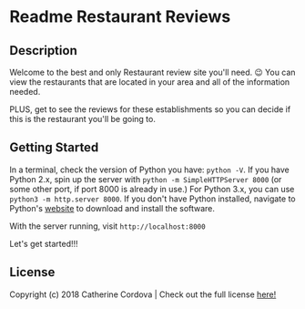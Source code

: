 # Readme Restaurant Reviews  

## Description

Welcome to the best and only Restaurant review site you'll need. 😉
You can view the restaurants that are located in your area and all of the information needed.

PLUS, get to see the reviews for these establishments so you can decide if this is the restaurant you'll be going to.

## Getting Started

In a terminal, check the version of Python you have: `python -V`. If you have Python 2.x, spin up the server with `python -m SimpleHTTPServer 8000` (or some other port, if port 8000 is already in use.) For Python 3.x, you can use `python3 -m http.server 8000`. If you don't have Python installed, navigate to Python's [website](https://www.python.org/) to download and install the software.

With the server running, visit `http://localhost:8000`


Let's get started!!!

## License
Copyright (c) 2018 Catherine Cordova | Check out the full license [here!](https://github.com/Ccordova41/mws-restaurant-stage-1/blob/master/LICENSE)

